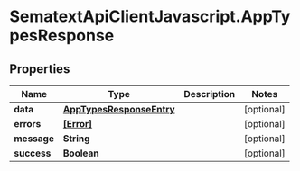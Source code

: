 # SematextApiClientJavascript.AppTypesResponse

## Properties
| Name        | Type                                                  | Description | Notes      |
| ----------- | ----------------------------------------------------- | ----------- | ---------- |
| **data**    | [**AppTypesResponseEntry**](AppTypesResponseEntry.md) |             | [optional] |
| **errors**  | [**[Error]**](Error.md)                               |             | [optional] |
| **message** | **String**                                            |             | [optional] |
| **success** | **Boolean**                                           |             | [optional] |
